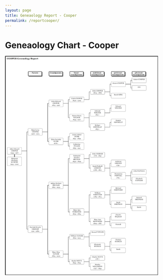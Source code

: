```yaml
---
layout: page
title: Geneaology Report - Cooper
permalink: /reportcooper/
---
```

# Geneaology Chart - Cooper
<a href="/assets/COOPERGeneaologyReport.png">
  <img src="/assets/COOPERGeneaologyReport50.png" alt="Cooper Hourglass Chart">
</a>
